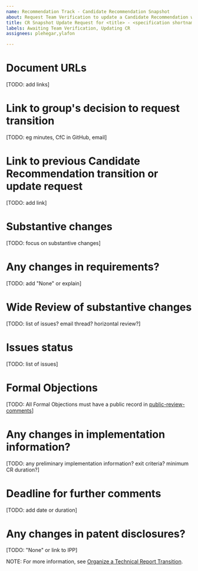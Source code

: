 ```yaml
---
name: Recommendation Track - Candidate Recommendation Snapshot
about: Request Team Verification to update a Candidate Recommendation with a CR Snapshot (Candidate Recommendation Snapshot or Draft -> Candidate Recommendation Snapshot)
title: CR Snapshot Update Request for <title> - <specification shortname>
labels: Awaiting Team Verification, Updating CR
assignees: plehegar,ylafon

---
```


# Document URLs
[TODO: add links]

# Link to group's decision to request transition
[TODO: eg minutes, CfC in GitHub, email]

# Link to previous Candidate Recommendation transition or update request
[TODO: add link]

# Substantive changes
[TODO: focus on substantive changes]

# Any changes in requirements?
[TODO: add "None" or explain]

# Wide Review of substantive changes
[TODO: list of issues? email thread? horizontal review?]

# Issues status
[TODO: list of issues]

# Formal Objections
[TODO: All Formal Objections must have a public record in [public-review-comments](https://lists.w3.org/Archives/Public/public-review-comments/)]

# Any changes in implementation information?
[TODO: any preliminary implementation information? exit criteria? minimum CR duration?]

# Deadline for further comments
[TODO: add date or duration]

# Any changes in patent disclosures?
[TODO: "None" or link to IPP]

NOTE: For more information, see [Organize a Technical Report Transition](https://www.w3.org/Guide/transitions?profile=CR&cr=snapshot).
